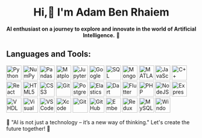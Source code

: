 <div align="center">
    
  # Hi,👋 I'm Adam Ben Rhaiem 
  
   **AI enthusiast on a journey to explore and innovate in the world of Artificial Intelligence.** 🚀 
</div>

## Languages and Tools:

<p align>

  <img src="https://cdn.jsdelivr.net/gh/devicons/devicon/icons/python/python-original.svg" alt="Python" width="40" height="40"/>  

  <img src="https://cdn.jsdelivr.net/gh/devicons/devicon/icons/numpy/numpy-original.svg" width="40" height="40" alt="NumPy" />
  
  <img src="https://cdn.jsdelivr.net/gh/devicons/devicon/icons/pandas/pandas-original.svg" width="40" height="40" alt="Pandas" />
  
  <img src="https://upload.wikimedia.org/wikipedia/commons/8/84/Matplotlib_icon.svg" width="40" height="40" alt="Matplotlib" />

  <img src="https://cdn.jsdelivr.net/gh/devicons/devicon/icons/jupyter/jupyter-original.svg" width="40" height="40" alt="Jupyter" />

  <img src="https://upload.wikimedia.org/wikipedia/commons/d/d0/Google_Colaboratory_SVG_Logo.svg" width="40" height="40" alt="Google Colab" />

  <img src="https://cdn.jsdelivr.net/gh/devicons/devicon/icons/mysql/mysql-original.svg" width="40" height="40" alt="SQL" />
    
  <img src="https://cdn.jsdelivr.net/gh/devicons/devicon/icons/mongodb/mongodb-original.svg" width="40" height="40" alt="MongoDB" />
  
  <img src="https://upload.wikimedia.org/wikipedia/commons/2/21/Matlab_Logo.png" width="40" height="40" alt="MATLAB" />
    
  <img src="https://cdn.jsdelivr.net/gh/devicons/devicon/icons/javascript/javascript-original.svg" alt="JavaScript" width="40" height="40"/>  
  
  <img src="https://cdn.jsdelivr.net/gh/devicons/devicon/icons/cplusplus/cplusplus-original.svg" alt="C++" width="40" height="40"/>
    
  <img src="https://cdn.jsdelivr.net/gh/devicons/devicon/icons/react/react-original.svg" alt="React" width="40" height="40"/>
  
  <img src="https://cdn.jsdelivr.net/gh/devicons/devicon/icons/html5/html5-original.svg" alt="HTML5" width="40" height="40"/>
    
  <img src="https://cdn.jsdelivr.net/gh/devicons/devicon/icons/css3/css3-original.svg" alt="CSS3" width="40" height="40"/>
  
  <img src="https://cdn.jsdelivr.net/gh/devicons/devicon/icons/git/git-original.svg" alt="Git" width="40" height="40"/>  
    
  <img src="https://cdn.jsdelivr.net/gh/devicons/devicon/icons/postgresql/postgresql-original.svg" alt="PostgreSQL" width="40" height="40"/> 
  
  <img src="https://cdn.jsdelivr.net/gh/devicons/devicon/icons/elasticsearch/elasticsearch-original.svg" alt="Elasticsearch" width="40" height="40"/>  

  <img src="https://cdn.jsdelivr.net/gh/devicons/devicon/icons/dart/dart-original.svg" width="40" height="40" alt="Dart" />

  <img src="https://cdn.jsdelivr.net/gh/devicons/devicon/icons/flutter/flutter-original.svg" width="40" height="40" alt="Flutter" />

  <img src="https://cdn.jsdelivr.net/gh/devicons/devicon/icons/php/php-original.svg" width="40" height="40" alt="PHP" />

  <img src="https://cdn.jsdelivr.net/gh/devicons/devicon/icons/nodejs/nodejs-original.svg" width="40" height="40" alt="NodeJS" />

  <img src="https://cdn.jsdelivr.net/gh/devicons/devicon/icons/express/express-original.svg" width="40" height="40" alt="Express" />

  <img src="https://github.com/user-attachments/assets/9163daff-af49-405b-a206-44958cf8818b" width="40" height="40" alt="VHDL" />

  <img src="https://cdn.jsdelivr.net/gh/devicons/devicon/icons/visualstudio/visualstudio-plain.svg" width="40" height="40" alt="Visual Studio" />

  <img src="https://cdn.jsdelivr.net/gh/devicons/devicon/icons/vscode/vscode-original.svg" width="40" height="40" alt="VS Code" />

  <img src="https://cdn.jsdelivr.net/gh/devicons/devicon/icons/xcode/xcode-original.svg" width="40" height="40" alt="Xcode" />

  <img src="https://cdn.jsdelivr.net/gh/devicons/devicon/icons/git/git-original.svg" width="40" height="40" alt="Git" />

  <img src="https://cdn.jsdelivr.net/gh/devicons/devicon/icons/github/github-original.svg" width="40" height="40" alt="GitHub" />

  <img src="https://cdn.jsdelivr.net/gh/devicons/devicon/icons/embeddedc/embeddedc-original.svg" width="40" height="40" alt="Embedded C" />

  <img src="https://cdn.jsdelivr.net/gh/devicons/devicon/icons/redux/redux-original.svg" width="40" height="40" alt="Redux" />

  <img src="https://cdn.jsdelivr.net/gh/devicons/devicon/icons/mysql/mysql-original.svg" width="40" height="40" alt="MySQL" />

  <img src="https://cdn.jsdelivr.net/gh/devicons/devicon/icons/windows8/windows8-original.svg" width="40" height="40" alt="Windows" />

</p>

🚀 "AI is not just a technology – it’s a new way of thinking." Let's create the future together! 🌟  

<!---
adam-ben-rhaiem/adam-ben-rhaiem is a ✨ special ✨ repository because its `README.md` (this file) appears on your GitHub profile.
You can click the Preview link to take a look at your changes.
--->
